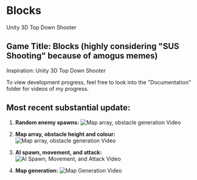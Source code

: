 # Blocks
Unity 3D Top Down Shooter

## Game Title: Blocks (highly considering "SUS Shooting" because of amogus memes)

Inspiration: Unity 3D Top Down Shooter

To view development progress, feel free to look into the "Documentation" folder for videos of my progress.

## Most recent substantial update:

1. **Random enemy spawns:**
![Map array, obstacle generation Video](https://github.com/mtuntang/Blocks/assets/51338218/b535e868-445b-4742-9db9-1662297f1d97)

2. **Map array, obstacle height and colour:**
![Map array, obstacle generation Video](https://github.com/mtuntang/Blocks/assets/51338218/b4ada98b-7df3-4063-bc70-84552527a40e)

3. **AI spawn, movement, and attack:**
   ![AI Spawn, Movement, and Attack Video](https://github.com/mtuntang/Blocks/assets/51338218/52aaf959-03b1-48dd-899a-5eba7e0de00f)

4. **Map generation:**
   ![Map Generation Video](https://github.com/mtuntang/Blocks/assets/51338218/49b850f9-1aba-40ad-9793-b42f119ffc41)
